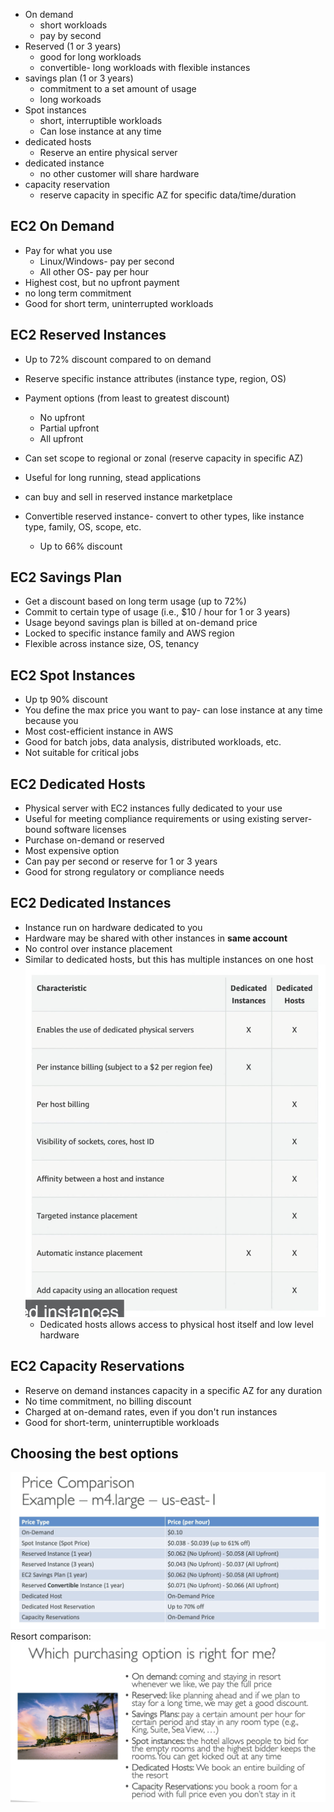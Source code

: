 - On demand
	- short workloads
	- pay by second
- Reserved (1 or 3 years)
	- good for long workloads
	- convertible- long workloads with flexible instances
- savings plan (1 or 3 years)
	- commitment to a set amount of usage
	- long workoads
- Spot instances
	- short, interruptible workloads
	- Can lose instance at any time
- dedicated hosts
	- Reserve an entire physical server
- dedicated instance
	- no other customer will share hardware
- capacity reservation
	- reserve capacity in specific AZ for specific data/time/duration

## EC2 On Demand
- Pay for what you use
	- Linux/Windows- pay per second
	- All other OS- pay per hour
- Highest cost, but no upfront payment
- no long term commitment
- Good for short term, uninterrupted workloads

## EC2 Reserved Instances
- Up to 72% discount compared to on demand
- Reserve specific instance attributes (instance type, region, OS)
- Payment options (from least to greatest discount)
	- No upfront
	- Partial upfront
	- All upfront
- Can set scope to regional or zonal (reserve capacity in specific AZ)
- Useful for long running, stead applications
- can buy and sell in reserved instance marketplace

- Convertible reserved instance- convert to other types, like instance type, family, OS, scope, etc.
	- Up to 66% discount

## EC2 Savings Plan
- Get a discount based on long term usage (up to 72%)
- Commit to certain type of usage (i.e., $10 / hour for 1 or 3 years)
- Usage beyond savings plan is billed at on-demand price
- Locked to specific instance family and AWS region
- Flexible across instance size, OS, tenancy

## EC2 Spot Instances
- Up tp 90% discount
- You define the max price you want to pay- can lose instance at any time because you 
- Most cost-efficient instance in AWS
- Good for batch jobs, data analysis, distributed workloads, etc.
- Not suitable for critical jobs

## EC2 Dedicated Hosts
- Physical server with EC2 instances fully dedicated to your use
- Useful for meeting compliance requirements or using existing server-bound software licenses
- Purchase on-demand or reserved
- Most expensive option
- Can pay per second or reserve for 1 or 3 years
- Good for strong regulatory or compliance needs

## EC2 Dedicated Instances
- Instance run on hardware dedicated to you
- Hardware may be shared with other instances in **same account**
- No control over instance placement
- Similar to dedicated hosts, but this has multiple instances on one host
  ![image](attachments/20240620163936.png)
  - Dedicated hosts allows access to physical host itself and low level hardware

## EC2 Capacity Reservations
- Reserve on demand instances capacity in a specific AZ for any duration
- No time commitment, no billing discount
- Charged at on-demand rates, even if you don't run instances
- Good for short-term, uninterruptible workloads

## Choosing the best options
![image](attachments/20240620164351.png)
Resort comparison: ![image](attachments/20240620164434.png)
